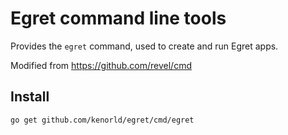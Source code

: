 # Egret command line tools

Provides the `egret` command, used to create and run Egret apps.

Modified from https://github.com/revel/cmd

Install
------------
```bash
go get github.com/kenorld/egret/cmd/egret
```
